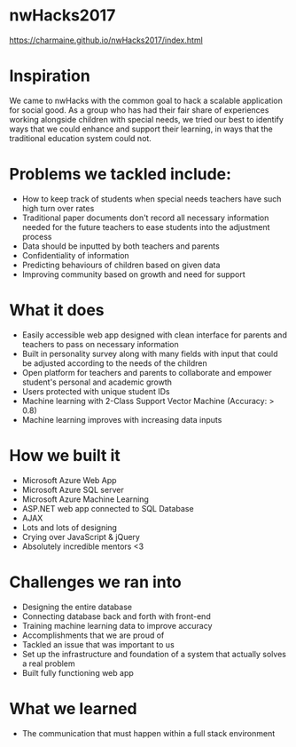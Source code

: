 # nwHacks2017

https://charmaine.github.io/nwHacks2017/index.html

# Inspiration
We came to nwHacks with the common goal to hack a scalable application for social good. As a group who has had their fair share of experiences working alongside children with special needs, we tried our best to identify ways that we could enhance and support their learning, in ways that the traditional education system could not.

# Problems we tackled include:
- How to keep track of students when special needs teachers have such high turn over rates
- Traditional paper documents don't record all necessary information needed for the future teachers to ease students into the adjustment process
- Data should be inputted by both teachers and parents
- Confidentiality of information
- Predicting behaviours of children based on given data
- Improving community based on growth and need for support

# What it does
- Easily accessible web app designed with clean interface for parents and teachers to pass on necessary information
- Built in personality survey along with many fields with input that could be adjusted according to the needs of the children
- Open platform for teachers and parents to collaborate and empower student's personal and academic growth
- Users protected with unique student IDs
- Machine learning with 2-Class Support Vector Machine (Accuracy: > 0.8)
- Machine learning improves with increasing data inputs

# How we built it
- Microsoft Azure Web App
- Microsoft Azure SQL server
- Microsoft Azure Machine Learning
- ASP.NET web app connected to SQL Database
- AJAX
- Lots and lots of designing
- Crying over JavaScript & jQuery
- Absolutely incredible mentors <3

# Challenges we ran into
- Designing the entire database
- Connecting database back and forth with front-end
- Training machine learning data to improve accuracy
- Accomplishments that we are proud of
- Tackled an issue that was important to us
- Set up the infrastructure and foundation of a system that actually solves a real problem
- Built fully functioning web app

# What we learned
- The communication that must happen within a full stack environment
